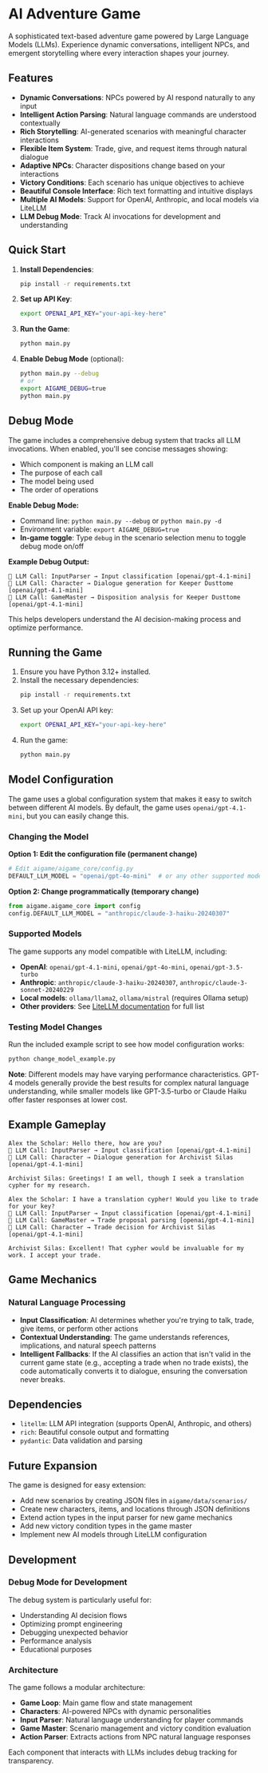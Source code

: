 # AI Adventure Game

A sophisticated text-based adventure game powered by Large Language Models (LLMs). Experience dynamic conversations, intelligent NPCs, and emergent storytelling where every interaction shapes your journey.

## Features

- **Dynamic Conversations**: NPCs powered by AI respond naturally to any input
- **Intelligent Action Parsing**: Natural language commands are understood contextually
- **Rich Storytelling**: AI-generated scenarios with meaningful character interactions
- **Flexible Item System**: Trade, give, and request items through natural dialogue
- **Adaptive NPCs**: Character dispositions change based on your interactions
- **Victory Conditions**: Each scenario has unique objectives to achieve
- **Beautiful Console Interface**: Rich text formatting and intuitive displays
- **Multiple AI Models**: Support for OpenAI, Anthropic, and local models via LiteLLM
- **LLM Debug Mode**: Track AI invocations for development and understanding

## Quick Start

1. **Install Dependencies**:
   ```bash
   pip install -r requirements.txt
   ```

2. **Set up API Key**:
   ```bash
   export OPENAI_API_KEY="your-api-key-here"
   ```

3. **Run the Game**:
   ```bash
   python main.py
   ```

4. **Enable Debug Mode** (optional):
   ```bash
   python main.py --debug
   # or
   export AIGAME_DEBUG=true
   python main.py
   ```

## Debug Mode

The game includes a comprehensive debug system that tracks all LLM invocations. When enabled, you'll see concise messages showing:

- Which component is making an LLM call
- The purpose of each call
- The model being used
- The order of operations

**Enable Debug Mode:**
- Command line: `python main.py --debug` or `python main.py -d`
- Environment variable: `export AIGAME_DEBUG=true`
- **In-game toggle**: Type `debug` in the scenario selection menu to toggle debug mode on/off

**Example Debug Output:**
```
🤖 LLM Call: InputParser → Input classification [openai/gpt-4.1-mini]
🤖 LLM Call: Character → Dialogue generation for Keeper Dusttome [openai/gpt-4.1-mini]
🤖 LLM Call: GameMaster → Disposition analysis for Keeper Dusttome [openai/gpt-4.1-mini]
```

This helps developers understand the AI decision-making process and optimize performance.

## Running the Game

1. Ensure you have Python 3.12+ installed.
2. Install the necessary dependencies:
   ```bash
   pip install -r requirements.txt
   ```
3. Set up your OpenAI API key:
   ```bash
   export OPENAI_API_KEY="your-api-key-here"
   ```
4. Run the game:
   ```bash
   python main.py
   ```

## Model Configuration

The game uses a global configuration system that makes it easy to switch between different AI models. By default, the game uses `openai/gpt-4.1-mini`, but you can easily change this.

### Changing the Model

**Option 1: Edit the configuration file (permanent change)**
```python
# Edit aigame/aigame_core/config.py
DEFAULT_LLM_MODEL = "openai/gpt-4o-mini"  # or any other supported model
```

**Option 2: Change programmatically (temporary change)**
```python
from aigame.aigame_core import config
config.DEFAULT_LLM_MODEL = "anthropic/claude-3-haiku-20240307"
```

### Supported Models

The game supports any model compatible with LiteLLM, including:
- **OpenAI**: `openai/gpt-4.1-mini`, `openai/gpt-4o-mini`, `openai/gpt-3.5-turbo`
- **Anthropic**: `anthropic/claude-3-haiku-20240307`, `anthropic/claude-3-sonnet-20240229`
- **Local models**: `ollama/llama2`, `ollama/mistral` (requires Ollama setup)
- **Other providers**: See [LiteLLM documentation](https://docs.litellm.ai/docs/providers) for full list

### Testing Model Changes

Run the included example script to see how model configuration works:
```bash
python change_model_example.py
```

**Note**: Different models may have varying performance characteristics. GPT-4 models generally provide the best results for complex natural language understanding, while smaller models like GPT-3.5-turbo or Claude Haiku offer faster responses at lower cost.

## Example Gameplay

```
Alex the Scholar: Hello there, how are you?
🤖 LLM Call: InputParser → Input classification [openai/gpt-4.1-mini]
🤖 LLM Call: Character → Dialogue generation for Archivist Silas [openai/gpt-4.1-mini]

Archivist Silas: Greetings! I am well, though I seek a translation cypher for my research.

Alex the Scholar: I have a translation cypher! Would you like to trade for your key?
🤖 LLM Call: InputParser → Input classification [openai/gpt-4.1-mini]
🤖 LLM Call: GameMaster → Trade proposal parsing [openai/gpt-4.1-mini]
🤖 LLM Call: Character → Trade decision for Archivist Silas [openai/gpt-4.1-mini]

Archivist Silas: Excellent! That cypher would be invaluable for my work. I accept your trade.
```

## Game Mechanics

### Natural Language Processing
- **Input Classification**: AI determines whether you're trying to talk, trade, give items, or perform other actions
- **Contextual Understanding**: The game understands references, implications, and natural speech patterns
- **Intelligent Fallbacks**: If the AI classifies an action that isn't valid in the current game state (e.g., accepting a trade when no trade exists), the code automatically converts it to dialogue, ensuring the conversation never breaks.

## Dependencies

- `litellm`: LLM API integration (supports OpenAI, Anthropic, and others)
- `rich`: Beautiful console output and formatting
- `pydantic`: Data validation and parsing

## Future Expansion

The game is designed for easy extension:
- Add new scenarios by creating JSON files in `aigame/data/scenarios/`
- Create new characters, items, and locations through JSON definitions
- Extend action types in the input parser for new game mechanics
- Add new victory condition types in the game master
- Implement new AI models through LiteLLM configuration

## Development

### Debug Mode for Development

The debug system is particularly useful for:
- Understanding AI decision flows
- Optimizing prompt engineering
- Debugging unexpected behavior
- Performance analysis
- Educational purposes

### Architecture

The game follows a modular architecture:
- **Game Loop**: Main game flow and state management
- **Characters**: AI-powered NPCs with dynamic personalities
- **Input Parser**: Natural language understanding for player commands
- **Game Master**: Scenario management and victory condition evaluation
- **Action Parser**: Extracts actions from NPC natural language responses

Each component that interacts with LLMs includes debug tracking for transparency.